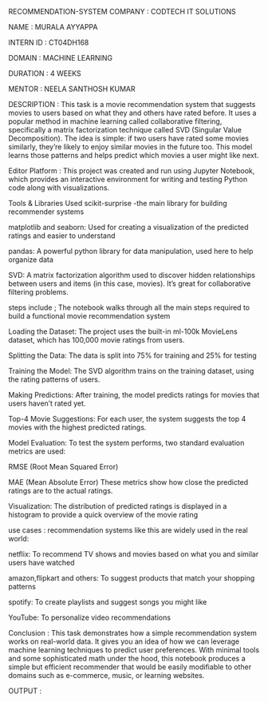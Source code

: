 RECOMMENDATION-SYSTEM
COMPANY : CODTECH IT SOLUTIONS

NAME : MURALA AYYAPPA

INTERN ID : CT04DH168

DOMAIN : MACHINE LEARNING

DURATION : 4 WEEKS

MENTOR : NEELA SANTHOSH KUMAR

DESCRIPTION :
This task is a movie recommendation system that suggests movies to users based on what they and others have rated before. It uses a popular method in machine learning called collaborative filtering, specifically a matrix factorization technique called SVD (Singular Value Decomposition). The idea is simple: if two users have rated some movies similarly, they’re likely to enjoy similar movies in the future too. This model learns those patterns and helps predict which movies a user might like next.

Editor Platform :
This project was created and run using Jupyter Notebook, which provides an interactive environment for writing and testing Python code along with visualizations.

Tools & Libraries Used
scikit-surprise -the main library for building recommender systems

matplotlib and seaborn: Used for creating a visualization of the predicted ratings and easier to understand

pandas: A powerful python library for data manipulation, used here to help organize data

SVD: A matrix factorization algorithm used to discover hidden relationships between users and items (in this case, movies). It’s great for collaborative filtering problems.

steps include ;
The notebook walks through all the main steps required to build a functional movie recommendation system

Loading the Dataset:
The project uses the built-in ml-100k MovieLens dataset, which has 100,000 movie ratings from users.

Splitting the Data:
The data is split into 75% for training and 25% for testing

Training the Model:
The SVD algorithm trains on the training dataset, using the rating patterns of users.

Making Predictions:
After training, the model predicts ratings for movies that users haven’t rated yet.

Top-4 Movie Suggestions:
For each user, the system suggests the top 4 movies with the highest predicted ratings.

Model Evaluation:
To test the system performs, two standard evaluation metrics are used:

RMSE (Root Mean Squared Error)

MAE (Mean Absolute Error)
These metrics show how close the predicted ratings are to the actual ratings.

Visualization:
The distribution of predicted ratings is displayed in a histogram to provide a quick overview of the movie rating

use cases :
recommendation systems like this are widely used in the real world:

netflix: To recommend TV shows and movies based on what you and similar users have watched

amazon,flipkart and others: To suggest products that match your shopping patterns

spotify: To create playlists and suggest songs you might like

YouTube: To personalize video recommendations

Conclusion :
This task demonstrates how a simple recommendation system works on real-world data. It gives you an idea of how we can leverage machine learning techniques to predict user preferences. With minimal tools and some sophisticated math under the hood, this notebook produces a simple but efficient recommender that would be easily modifiable to other domains such as e-commerce, music, or learning websites.

OUTPUT :

